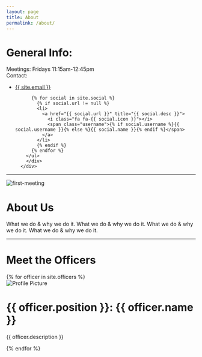 ```yaml
---
layout: page
title: About
permalink: /about/
---
```


<!--<img src="{{ site.baseurl }}/assets/profile-placeholder.gif" title="Profile Picture" class="profile">

Centrarium is a custom theme for Jekyll, made by [Ben Centra][bencentra] for his own blog. He'd be humbled if you liked it enough to use it as well! Installation and configuration instructions can be found in the [GitHub repository](https://github.com/bencentra/centrarium).

This page is a good place to write about yourself, your project, your product, or whatever it is your site is for. You can replace the image above, or you can get rid of it entirely. 

You can find out more info about customizing your Jekyll theme, as well as basic Jekyll usage documentation at [jekyllrb.com](http://jekyllrb.com/). And you can find the source code for Jekyll at [github.com/jekyll/jekyll](https://github.com/jekyll/jekyll)

[centrarium]: https://github.com/bencentra/centrarium
[bencentra]: http://bencentra.com
[jekyll]: https://github.com/jekyll/jekyll
-->

<div class="About">
  <div class="General-Info">
    <h1> General Info: </h1>
      <div class="Info-Elements">
      Meetings: Fridays 11:15am-12:45pm <br>
      Contact:  
        <div class="site-contact">
        <ul class="social-media-list">
          <li>
            <a href="mailto:{{ site.email }}">
              <i class="fa fa-envelope-o"></i>
              <span class="username">{{ site.email }}</span>
            </a>
          </li>

          {% for social in site.social %}
            {% if social.url != null %}
            <li>
              <a href="{{ social.url }}" title="{{ social.desc }}">
                <i class="fa fa-{{ social.icon }}"></i>
                <span class="username">{% if social.username %}{{ social.username }}{% else %}{{ social.name }}{% endif %}</span>
              </a>
            </li>
            {% endif %}
          {% endfor %}
        </ul>
        </div>
      </div>
  </div>
  
  <hr>
  
  <div class="about-section">
     <img src="{{ site.baseurl }}/assets/imgs/Bernie 1st meeting.jpg" title="first-meeting" class="image">
     <div class="content">
     <h1> About Us </h1>
     <p> What we do & why we do it. What we do & why we do it. What we do & why we do it. What we do & why we do it.</p>
     </div> 
  </div>
 
 <hr>
 
 <div class="about-section">
 <h1> Meet the Officers </h1>
 {% for officer in site.officers %}
 <div class="officer">
  <img src="{{ site.baseurl }}{{ officer.img }}" title="Profile Picture" class="profile">
  <div class="content">
      <h1 class="officer-title"> {{ officer.position }}: {{ officer.name }} </h1>
      <p>{{ officer.description }}</p>
  </div>
 </div>
 {% endfor %}
 
 </div>
  
</div>


